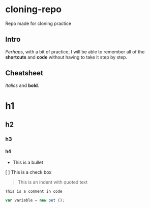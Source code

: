 # cloning-repo
Repo made for cloning practice

## Intro

*Perhaps*, with a bit of practice, I will be able to remember all of the **shortcuts** and **code** without having to take it step by step.

## Cheatsheet

_Italics_ and **bold**.

# h1

## h2

### h3

#### h4

- This is a bullet

[ ] This is a check box

> This is an indent with quoted text

`This is a comment in code`

```js
var variable = new pet ();
```

